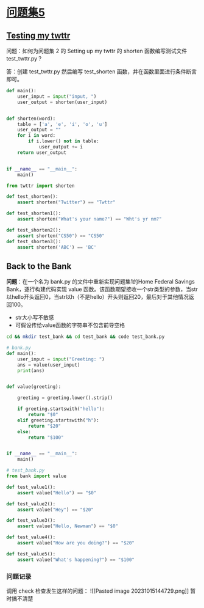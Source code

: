 # [问题集5](https://cs50.harvard.edu/python/2022/psets/5/)

## [Testing my twttr](https://cs50.harvard.edu/python/2022/psets/5/test_twttr/)

问题：如何为问题集 2 的 Setting up my twttr 的 shorten 函数编写测试文件 test_twttr.py？

答：创建 test_twttr.py 然后编写 test_shorten 函数，并在函数里面进行条件断言即可。

```python
def main():
    user_input = input("input, ")
    user_output = shorten(user_input)


def shorten(word):
    table = ['a', 'e', 'i', 'o', 'u']
    user_output = ""
    for i in word:
        if i.lower() not in table:
            user_output += i
    return user_output


if __name__ == "__main__":
    main()
```

```python
from twttr import shorten

def test_shorten():
    assert shorten("Twitter") == "Twttr"

def test_shorten1():
    assert shorten("What's your name?") == "Wht's yr nm?"

def test_shorten2():
    assert shorten("CS50") == "CS50"
def test_shorten3():
    assert shorten('ABC') == 'BC'
```

## Back to the Bank

**问题**：在一个名为 bank.py 的文件中重新实现问题集1的Home Federal Savings Bank，逐行构建代码实现 value 函数。该函数期望接收一个str类型的参数，当str以hello开头返回0，当str以h（不是hello）开头则返回20，最后对于其他情况返回100。
- str大小写不敏感
- 可假设传给value函数的字符串不包含前导空格

```bash
cd && mkdir test_bank && cd test_bank && code test_bank.py
```

```python
# bank.py
def main():
    user_input = input("Greeting: ")
    ans = value(user_input)
    print(ans)


def value(greeting):

    greeting = greeting.lower().strip()

    if greeting.startswith("hello"):
        return "$0"
    elif greeting.startswith("h"):
        return "$20"
    else:
        return "$100"


if __name__ == "__main__":
    main()
```

```python
# test_bank.py
from bank import value

def test_value1():
    assert value("Hello") == "$0"

def test_value2():
    assert value("Hey") == "$20"

def test_value3():
    assert value("Hello, Newman") == "$0"

def test_value4():
    assert value("How are you doing?") == "$20"

def test_value5():
    assert value("What's happening?") == "$100"
```

### 问题记录
调用 check 检查发生这样的问题：
![[Pasted image 20231015144729.png]]
暂时搞不清楚